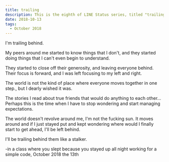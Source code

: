 ```yaml
---
title: trailing
description: This is the eighth of LINE Status series, titled "trailing".
date: 2018-10-13
tags: 
  - October 2018
---
```


I'm trailing behind.

My peers around me started to know things that I don't, and they started doing things that I can't even begin to understand.

They started to close off their generosity, and leaving everyone behind. Their focus is forward, and I was left focusing to my left and right.

The world is not the kind of place where everyone moves together in one step., but I dearly wished it was.

The stories I read about true friends that would do anything to each other... Perhaps this is the time when I have to stop wondering and start managing expectations.

The world doesn't revolve around me, I'm not the fucking sun. It moves around and if I just stayed put and kept wondering where would I finally start to get ahead, I'll be left behind.

I'll be trailing behind them like a stalker.

-in a class where you slept because you stayed up all night working for a simple code, October 2018 the 13th
